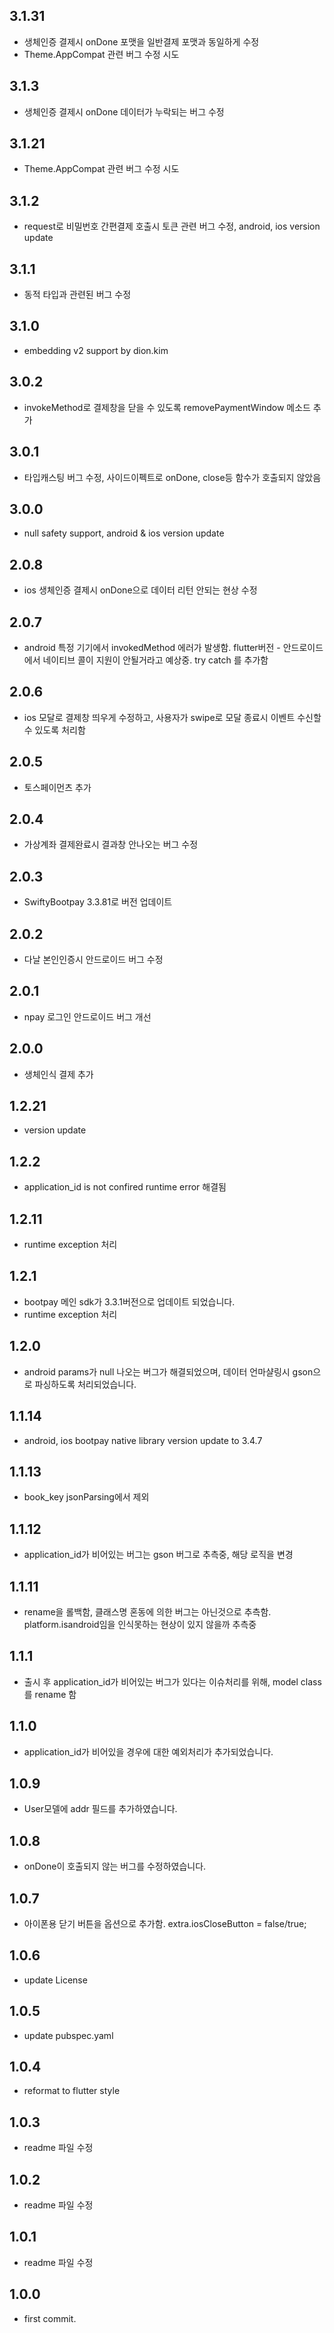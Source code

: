 ## 3.1.31
* 생체인증 결제시 onDone 포맷을 일반결제 포맷과 동일하게 수정 
* Theme.AppCompat 관련 버그 수정 시도

## 3.1.3
* 생체인증 결제시 onDone 데이터가 누락되는 버그 수정 

## 3.1.21
* Theme.AppCompat 관련 버그 수정 시도 

## 3.1.2
* request로 비밀번호 간편결제 호출시 토큰 관련 버그 수정, android, ios version update 

## 3.1.1
* 동적 타입과 관련된 버그 수정 

## 3.1.0
* embedding v2 support by dion.kim

## 3.0.2
* invokeMethod로 결제창을 닫을 수 있도록 removePaymentWindow 메소드 추가       

## 3.0.1
* 타입캐스팅 버그 수정, 사이드이펙트로 onDone, close등 함수가 호출되지 않았음      

## 3.0.0
* null safety support, android & ios version update      

## 2.0.8
* ios 생체인증 결제시 onDone으로 데이터 리턴 안되는 현상 수정     

## 2.0.7
* android 특정 기기에서 invokedMethod 에러가 발생함. flutter버전 - 안드로이드에서 네이티브 콜이 지원이 안될거라고 예상중. try catch 를 추가함    

## 2.0.6
* ios 모달로 결제창 띄우게 수정하고, 사용자가 swipe로 모달 종료시 이벤트 수신할 수 있도록 처리함   

## 2.0.5
* 토스페이먼츠 추가  

## 2.0.4
* 가상계좌 결제완료시 결과창 안나오는 버그 수정 

## 2.0.3
* SwiftyBootpay 3.3.81로 버전 업데이트  

## 2.0.2
* 다날 본인인증시 안드로이드 버그 수정  

## 2.0.1
* npay 로그인 안드로이드 버그 개선   

## 2.0.0
* 생체인식 결제 추가  

## 1.2.21
* version update 

## 1.2.2
* application_id is not confired runtime error 해결됨 

## 1.2.11
* runtime exception 처리 

## 1.2.1
* bootpay 메인 sdk가 3.3.1버전으로 업데이트 되었습니다.
* runtime exception 처리 

## 1.2.0
* android params가 null 나오는 버그가 해결되었으며, 데이터 언마샬링시 gson으로 파싱하도록 처리되었습니다. 

## 1.1.14
* android, ios bootpay native library version update to 3.4.7  

## 1.1.13
* book_key jsonParsing에서 제외  


## 1.1.12
* application_id가 비어있는 버그는 gson 버그로 추측중, 해당 로직을 변경  

## 1.1.11
* rename을 롤백함, 클래스명 혼동에 의한 버그는 아닌것으로 추측함. platform.isandroid임을 인식못하는 현상이 있지 않을까 추측중   

## 1.1.1
* 출시 후 application_id가 비어있는 버그가 있다는 이슈처리를 위해, model class를 rename 함  

## 1.1.0
* application_id가 비어있을 경우에 대한 예외처리가 추가되었습니다. 

## 1.0.9
* User모델에 addr 필드를 추가하였습니다.

## 1.0.8
* onDone이 호출되지 않는 버그를 수정하였습니다.

## 1.0.7
* 아이폰용 닫기 버튼을 옵션으로 추가함. extra.iosCloseButton = false/true;

## 1.0.6
* update License 

## 1.0.5
* update pubspec.yaml 

## 1.0.4 
* reformat to flutter style

## 1.0.3
* readme 파일 수정 

## 1.0.2
* readme 파일 수정 

## 1.0.1
* readme 파일 수정 

## 1.0.0
* first commit.
